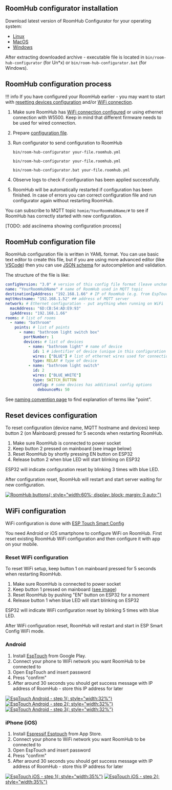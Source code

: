 ## RoomHub configurator installation

Download latest version of RoomHub Configurator for your operating system:

- [Linux](https://github.com/aetas/RoomHubConfigurator/releases/download/release-0.1.0-alpha.20/room-hub-configurator-0.1.0-alpha.20-linux.zip)
- [MacOS](https://github.com/aetas/RoomHubConfigurator/releases/download/release-0.1.0-alpha.20/room-hub-configurator-0.1.0-alpha.20-mac.zip)
- [Windows](https://github.com/aetas/RoomHubConfigurator/releases/download/release-0.1.0-alpha.20/room-hub-configurator-0.1.0-alpha.20-win.zip)

After extracting downloaded archive - executable file is located in `bin/room-hub-configurator` (for Un*x) or `bin/room-hub-configurator.bat` (for Windows).

## RoomHub configuration process

!!! info
    If you have configured your RoomHub earlier - you may want to start with [resetting devices configuration](#reset-devices-configuration) and/or [WiFi connection](#reset-wifi-configuration).


1. Make sure RoomHub has [WiFi connection configured](#wifi-configuration) or using ethernet connection with W5500. Keep in mind that different firmware needs to be used for wired connection.
2. Prepare [configuration file](#roomhub-configuration-file).
3. Run configurator to send configuration to RoomHub

    ``` tab="Linux"
    bin/room-hub-configurator your-file.roomhub.yml
    ```

    ``` tab="MacOS"
    bin/room-hub-configurator your-file.roomhub.yml
    ```

    ``` tab="Windows"
    bin/room-hub-configurator.bat your-file.roomhub.yml
    ```

4. Observe logs to check if configuration has been applied successfully.
5. RoomHub will be automatically restarted if configuration has been finished. In case of errors you can correct configuration file and run configurator again without restarting RoomHub.

You can subscribe to MQTT topic `homie/YourRoomHubName/#` to see if RoomHub has correctly started with new configuration.

[TODO: add asciinema showing configuration process]


## RoomHub configuration file

RoomHub configuration file is written in YAML format. You can use basic text editor to create this file, but if you are using more advanced editor (like [VSCode](https://code.visualstudio.com/)) then you can use [JSON schema](https://raw.githubusercontent.com/aetas/RoomHubConfigurator/master/src/main/resources/config.schema.json) for autocompletion and validation.

The structure of the file is like:

```yaml tab="your-file.roomhub.yml"
configVersion: "3.0" # version of this config file format (leave unchanged)
name: "YourRoomHubName" # name of RoomHub used in MQTT topic
destinationIpAddress: "192.168.1.66" # IP of RoomHub (e.g. from EspTouch)
mqttHostname: "192.168.1.52" ## address of MQTT server
network: # Ethernet configuration - put anything when running on WiFi
  macAddress: "6D:CB:54:AD:E9:93"
  ipAddress: "192.168.1.66"
rooms: # list of rooms
  - name: "bathroom"
    points: # list of points
      - name: "bathroom light switch box"
        portNumber: 1
        devices: # list of devices
          - name: "bathroom light" # name of device
            id: 1 # identifier of device (unique in this configuration file)
            wires: ["BLUE"] # list of ethernet wires used for connection
            type: RELAY # type of device
          - name: "bathroom light switch"
            id: 2
            wires: ["BLUE_WHITE"]
            type: SWITCH_BUTTON
            config: # some devices has additional config options
              debounceMs: 50
```


See [naming convention page](naming-convention.md) to find explanation of terms like "point".


## Reset devices configuration
To reset configuration (device name, MQTT hostname and devices) keep button 2 (on Mainboard) pressed for 5 seconds when restarting RoomHub. 

1. Make sure RoomHub is connected to power socket
2. Keep button 2 pressed on mainboard (see image below)
3. Reset RoomHub by shortly pressing EN button on ESP32
4. Release button 2 when blue LED will start blinking on ESP32

ESP32 will indicate configuration reset by blinking 3 times with blue LED.

After configuration reset, RoomHub will restart and start server waiting for new configuration.


[![RoomHub buttons](images/RoomHub-board-ResetButtons.jpg){: style="width:60%; display: block; margin: 0 auto;"}](images/RoomHub-board-ResetButtons.jpg)

## WiFi configuration

WiFi configuration is done with [ESP Touch Smart Config](https://www.espressif.com/en/products/software/esp-touch/overview) 

You need Android or iOS smartphone to configure WiFi on RoomHub.
First reset existing RoomHub WiFi configuration and then configure it with app on your mobile.

### Reset WiFi configuration
To reset WiFi setup, keep button 1 on mainboard pressed for 5 seconds when restarting RoomHub. 

1. Make sure RoomHub is connected to power socket
2. Keep button 1 pressed on mainboard ([see image](images/RoomHub-board-ResetButtons.jpg))
3. Reset RoomHub by pushing "EN" button on ESP32 for a moment
4. Release button 1 when blue LED will start blinking on ESP32


ESP32 will indicate WiFi configuration reset by blinking 5 times with blue LED.

After WiFi configuration reset, RoomHub will restart and start in ESP Smart Config WiFi mode.

### Android

1. Install [EspTouch](https://play.google.com/store/apps/details?id=com.khoazero123.iot_esptouch_demo) from Google Play.
2. Connect your phone to WiFi network you want RoomHub to be connected to
3. Open EspTouch and insert password
4. Press "confirm"
5. After around 30 seconds you should get success message with IP address of RoomHub - store this IP address for later

[![EspTouch Android - step 1](images/ESPTouch_Android_1.png){: style="width:32%"}](images/ESPTouch_Android_1.png)
[![EspTouch Android - step 2](images/ESPTouch_Android_2.png){: style="width:32%"}](images/ESPTouch_Android_2.png)
[![EspTouch Android - step 3](images/ESPTouch_Android_3.png){: style="width:32%"}](images/ESPTouch_Android_3.png)

### iPhone (iOS)

1. Install [Espressif Esptouch](https://apps.apple.com/us/app/espressif-esptouch/id1071176700) from App Store.
2. Connect your phone to WiFi network you want RoomHub to be connected to
3. Open EspTouch and insert password
4. Press "confirm"
5. After around 30 seconds you should get success message with IP address of RoomHub - store this IP address for later

[![EspTouch iOS - step 1](images/ESPTouch_iOS_1.png){: style="width:35%"}](images/ESPTouch_iOS_1.png)
[![EspTouch iOS - step 2](images/ESPTouch_iOS_2.png){: style="width:35%"}](images/ESPTouch_iOS_2.png)


